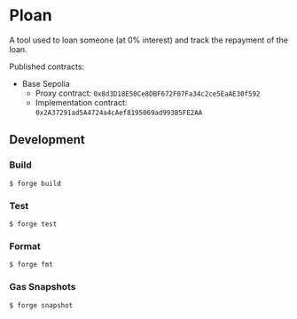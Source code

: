 # Ploan

A tool used to loan someone (at 0% interest) and track the repayment of the loan.

Published contracts:

* Base Sepolia
  * Proxy contract: `0x8d3D18E50Ce8DBF672F07Fa34c2ce5EaAE30f592`
  * Implementation contract: `0x2A37291ad5A4724a4cAef8195069ad993B5FE2AA`

## Development

### Build

```shell
$ forge build
```

### Test

```shell
$ forge test
```

### Format

```shell
$ forge fmt
```

### Gas Snapshots

```shell
$ forge snapshot
```
